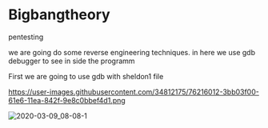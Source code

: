 # Bigbangtheory


pentesting

we are going do some reverse engineering techniques. in here we use gdb debugger to see in side the programm 

First we are going to use gdb with sheldon1 file

https://user-images.githubusercontent.com/34812175/76216012-3bb03f00-61e6-11ea-842f-9e8c0bbef4d1.png


![2020-03-09_08-08-1](https://user-images.githubusercontent.com/34812175/76216012-3bb03f00-61e6-11ea-842f-9e8c0bbef4d1.png)


